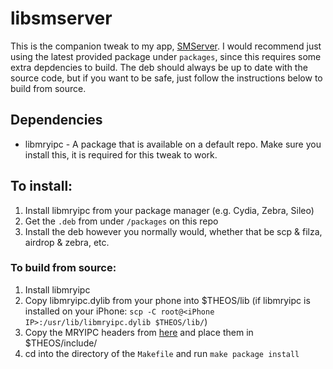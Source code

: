 # libsmserver

This is the companion tweak to my app, [SMServer](https://github.com/iandwelker/smserver). I would recommend just using the latest provided package under `packages`, since this requires some extra depdencies to build. The deb should always be up to date with the source code, but if you want to be safe, just follow the instructions below to build from source.

## Dependencies
 - libmryipc - A package that is available on a default repo. Make sure you install this, it is required for this tweak to work.

## To install:
1. Install libmryipc from your package manager (e.g. Cydia, Zebra, Sileo)
2. Get the `.deb` from under `/packages` on this repo
3. Install the deb however you normally would, whether that be scp & filza, airdrop & zebra, etc.

### To build from source:
1. Install libmryipc
2. Copy libmryipc.dylib from your phone into $THEOS/lib (if libmryipc is installed on your iPhone: `scp -C root@<iPhone IP>:/usr/lib/libmryipc.dylib $THEOS/lib/`)
3. Copy the MRYIPC headers from [here](https://github.com/Muirey03/MRYIPC) and place them in $THEOS/include/
4. cd into the directory of the `Makefile` and run `make package install`
